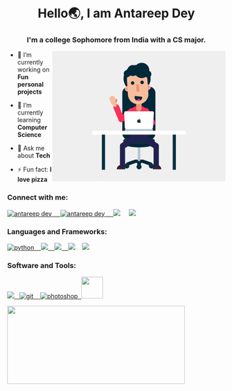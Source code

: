<h1 align="center">Hello🌏, I am Antareep Dey</h1>
<h3 align="center">I'm a college Sophomore from India with a CS major.</h3>
<img align="right" alt="GIF" src="https://github.com/AntareepDey/AntareepDey/blob/main/dp2.gif" width="400" height="300" />

- 🔭 I’m currently working on **Fun personal projects**  

- 🌱 I’m currently learning **Computer Science**

- 💬 Ask me about **Tech**

- ⚡ Fun fact: **I love pizza**


<h3 align="left">Connect with me:</h3>
<p align="left">
<a href="https://www.quora.com/profile/Antareep-Dey" target="blank"><img src="https://img.icons8.com/windows/144/fa314a/quora.png" alt="antareep dey" height="45" width="45" />&nbsp&nbsp&nbsp&nbsp&nbsp<a href="https://t.me/ANTAREEP_DEY" target="blank"><img src="https://img.icons8.com/color/144/000000/telegram-app--v1.png" alt="antareep dey" height="45" width="45">&nbsp&nbsp&nbsp&nbsp&nbsp<a href="https://stackoverflow.com/users/16382965/antareep-dey" target="blank"><img src="https://img.icons8.com/fluency/48/000000/stackoverflow.png"></a>&nbsp&nbsp&nbsp&nbsp&nbsp<a href="https://www.linkedin.com/in/antareepdey/" target="blank"><img src="https://img.icons8.com/fluency/48/000000/linkedin-circled.png"></a>
</p>

<h3 align="left">Languages and Frameworks: </h3>
<p align="left">
<a href="https://www.python.org" target="_blank"> <img src="https://img.icons8.com/color/144/000000/python.png" alt="python" width="45" height="45"/>&nbsp&nbsp&nbsp&nbsp<a href="https://www.markdownguide.org/" target="_blank"><img src="https://img.icons8.com/nolan/48/markdown.png">&nbsp&nbsp&nbsp&nbsp<a href="https://www.mysql.com/" target="_blank"><img src="https://img.icons8.com/fluency/48/000000/mysql-logo.png">&nbsp&nbsp&nbsp&nbsp<a href="https://html.spec.whatwg.org/" target="_blank"><img src="https://img.icons8.com/color/48/000000/html-5--v1.png"></a>&nbsp&nbsp&nbsp&nbsp<a><img src="https://img.icons8.com/nolan/64/flask.png"/></a>
</p>

</p>
<h3 align="left">Software and Tools:</h3>
<p align="left"> <a href="https://www.figma.com/" target="_blank"> <img src="https://img.icons8.com/fluency/48/000000/figma.png">&nbsp&nbsp<a href="https://git-scm.com/" target="_blank"> <img src="https://www.vectorlogo.zone/logos/git-scm/git-scm-icon.svg" alt="git" width="40" height="40"/>&nbsp&nbsp<a href="https://www.photoshop.com/en" target="_blank">&nbsp&nbsp<img src="https://img.icons8.com/fluent/144/000000/adobe-photoshop.png" alt="photoshop" width="50" height="50"/>&nbsp&nbsp<a href="https://code.visualstudio.com/" target="_blank"><img src="https://img.icons8.com/color/144/000000/visual-studio-code-2019.png" width="50" height="50"/></a>
</p>

<p align="centre">
<a href="https://github.com/AntareepDey">
  <img  align="left" height="180"  width="410"  src="https://github-readme-stats-eight-theta.vercel.app/api?username=AntareepDey&show_icons=true&theme=gotham&hide_border=true&count_total=true"/>
  
</a>
</p>
